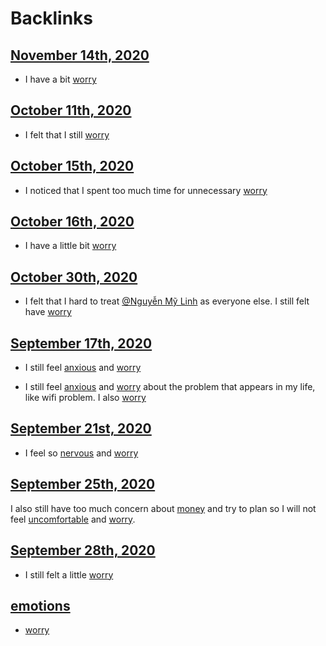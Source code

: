 
# Backlinks
## [November 14th, 2020](<November 14th, 2020.md>)
- I have a bit [worry](<worry.md>)

## [October 11th, 2020](<October 11th, 2020.md>)
- I felt that I still [worry](<worry.md>)

## [October 15th, 2020](<October 15th, 2020.md>)
- I noticed that I spent too much time for unnecessary [worry](<worry.md>)

## [October 16th, 2020](<October 16th, 2020.md>)
- I have a little bit [worry](<worry.md>)

## [October 30th, 2020](<October 30th, 2020.md>)
- I felt that I hard to treat [@Nguyễn Mỹ Linh](<@Nguyễn Mỹ Linh.md>) as everyone else. I still felt have [worry](<worry.md>)

## [September 17th, 2020](<September 17th, 2020.md>)
- I still feel [anxious](<anxious.md>) and [worry](<worry.md>)

- I still feel [anxious](<anxious.md>) and [worry](<worry.md>) about the problem that appears in my life, like wifi problem. I also [worry](<worry.md>)

## [September 21st, 2020](<September 21st, 2020.md>)
- I feel so [nervous](<nervous.md>) and [worry](<worry.md>)

## [September 25th, 2020](<September 25th, 2020.md>)
I also still have too much concern about [money](<money.md>) and try to plan so I will not feel [uncomfortable](<uncomfortable.md>) and [worry](<worry.md>).

## [September 28th, 2020](<September 28th, 2020.md>)
- I still felt a little [worry](<worry.md>)

## [emotions](<emotions.md>)
- [worry](<worry.md>)

